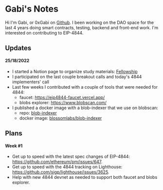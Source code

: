 # Gabi's Notes

Hi I'm Gabi, or 0xGabi on [Github](https://github.com/0xGabi). I been working on the DAO space for the last 4 years doing smart contracts, testing, backend and front-end work. I'm interested on contributing to EIP-4844.

## Updates

#### 25/18/2022
- I started a Notion page to organize study materials: [Fellowship](https://0xgabi.notion.site/Fellowship-0b629dbc572f499db254d40ea481e099)
- I participated on the last couple breakout calls and today's 4844 implementers' call
- Last few weeks I contributed with a couple of tools that were needed for 4844:
    - faucet: https://eip4844-faucet.vercel.app/
    - blobs explorer: https://www.blobscan.com/
- I published a docker image with a blob-indexer that we use on blobscan:
    - repo: [blob-indexer](https://github.com/BlossomLabs/blob-indexer)
    - docker image: [blossomlabs/blob-indexer](https://hub.docker.com/repository/docker/blossomlabs/blob-indexer)

## Plans

#### Week #1
- Get up to speed with the latest spec changes of EIP-4844: https://github.com/ethereum/pm/issues/647.
- Get up to speed with the 4844 tracking on Lighthouse: https://github.com/sigp/lighthouse/issues/3625.
- Help with new 4844 devnet as needed to support both faucet and blobs explorer.

